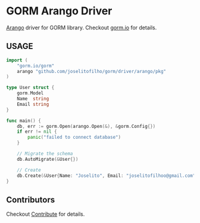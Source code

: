 # GORM Arango Driver

[Arango](https://www.arangodb.com/) driver for GORM library. Checkout [gorm.io](https://gorm.io) for details.

## USAGE

```go
import (
    "gorm.io/gorm"
    arango "github.com/joselitofilho/gorm/driver/arango/pkg"
)

type User struct {
	gorm.Model
	Name  string
	Email string
}

func main() {
    db, err := gorm.Open(arango.Open(&), &gorm.Config{})
    if err != nil {
        panic("failed to connect database")
    }

    // Migrate the schema
    db.AutoMigrate(&User{})

    // Create
    db.Create(&User{Name: "Joselito", Email: "joselitofilhoo@gmail.com"})
}
```

## Contributors

Checkout [Contribute](docs/CONTRIBUTING.md) for details.